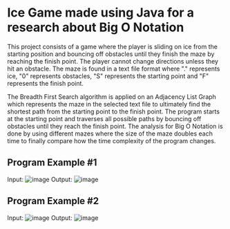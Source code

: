 # Ice Game made using Java for a research about Big O Notation

This project consists of a game where the player is sliding on ice from the starting position and bouncing off obstacles until they 
finish the maze by reaching the finish point. The player cannot change directions unless they hit an obstacle. The maze is found in 
a text file format where "." represents ice, "0" represents obstacles, "S" represents the starting point and "F" represents the finish
point. 

The Breadth First Search algorithm is applied on an Adjacency List Graph which represents the maze in the selected text file to ultimately find 
the shortest path from the starting point to the finish point. The program starts at the starting point and traverses all possible paths by bouncing
off obstacles until they reach the finish point. The analysis for Big O Notation is done by using different mazes where the size of the maze doubles 
each time to finally compare how the time complexity of the program changes.

## Program Example #1

Input:
![image](https://github.com/inuksperera/iceGameJava/assets/110172780/a47efb70-8017-420b-a6e6-631b746f4249)
Output:
![image](https://github.com/inuksperera/iceGameJava/assets/110172780/c09e9a67-86a3-4744-92f9-8b2e13c4f50d)


## Program Example #2

Input:
![image](https://github.com/inuksperera/iceGameJava/assets/110172780/9e8b0c5c-2c57-456b-a780-8c08b2ed61b5)
Output:
![image](https://github.com/inuksperera/iceGameJava/assets/110172780/fafa7412-5c50-4c24-8e8e-f799550355ee)




